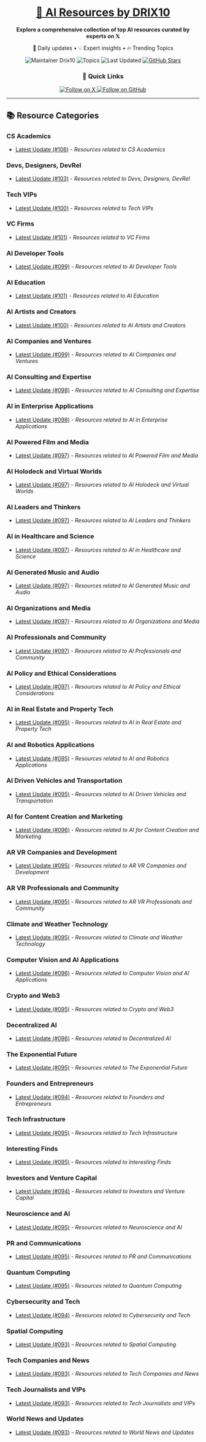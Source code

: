
<div align="center">
  <h1><a href="https://x.com/DRIX_10_" target="_blank">🚀 AI Resources by DRIX10</a></h1>
  <p><strong>Explore a comprehensive collection of top AI resources curated by experts on 𝕏</strong></p>
  <p>🌟 Daily updates • 💡 Expert insights • 🔥 Trending Topics</p>

  <img src="https://img.shields.io/badge/Maintainer-Drix10-blue?style=for-the-badge" alt="Maintainer Drix10" />
  <img src="https://img.shields.io/badge/Topics-Everything%2C%20AI-red?style=for-the-badge" alt="Topics" />
  <img src="https://img.shields.io/github/last-commit/Drix10/ai-resources?style=for-the-badge&color=5D6D7E" alt="Last Updated" />
  <a href="https://github.com/Drix10/ai-resources"><img src="https://img.shields.io/github/stars/Drix10/ai-resources?style=for-the-badge&color=yellow" alt="GitHub Stars" /></a>

  <br>

  <h3>🌟 Quick Links</h3>
    <a href="https://x.com/DRIX_10_">
      <img src="https://img.shields.io/badge/Follow_on_𝕏-black?style=for-the-badge&logo=x&logoColor=white" alt="Follow on X" />
    </a>
    <a href="https://github.com/Drix10">
      <img src="https://img.shields.io/badge/Follow_on_GitHub-black?style=for-the-badge&logo=github&logoColor=white" alt="Follow on GitHub" />
    </a>
</div>

---

## 📚 Resource Categories

### CS Academics

*   [Latest Update (#106)](https://github.com/Drix10/ai-resources/blob/main/CS%20Academics/resources-106.md) - *Resources related to CS Academics*

### Devs, Designers, DevRel

*   [Latest Update (#103)](https://github.com/Drix10/ai-resources/blob/main/Devs%2C%20Designers%2C%20DevRel/resources-103.md) - *Resources related to Devs, Designers, DevRel*

### Tech VIPs

*   [Latest Update (#100)](https://github.com/Drix10/ai-resources/blob/main/Tech%20VIPs/resources-100.md) - *Resources related to Tech VIPs*

### VC Firms

*   [Latest Update (#101)](https://github.com/Drix10/ai-resources/blob/main/VC%20Firms/resources-101.md) - *Resources related to VC Firms*

### AI Developer Tools

*   [Latest Update (#099)](https://github.com/Drix10/ai-resources/blob/main/AI%20Developer%20Tools/resources-099.md) - *Resources related to AI Developer Tools*

### AI Education

*   [Latest Update (#101)](https://github.com/Drix10/ai-resources/blob/main/AI%20Education/resources-101.md) - *Resources related to AI Education*

### AI Artists and Creators

*   [Latest Update (#100)](https://github.com/Drix10/ai-resources/blob/main/AI%20Artists%20and%20Creators/resources-100.md) - *Resources related to AI Artists and Creators*

### AI Companies and Ventures

*   [Latest Update (#099)](https://github.com/Drix10/ai-resources/blob/main/AI%20Companies%20and%20Ventures/resources-099.md) - *Resources related to AI Companies and Ventures*

### AI Consulting and Expertise

*   [Latest Update (#098)](https://github.com/Drix10/ai-resources/blob/main/AI%20Consulting%20and%20Expertise/resources-098.md) - *Resources related to AI Consulting and Expertise*

### AI in Enterprise Applications

*   [Latest Update (#098)](https://github.com/Drix10/ai-resources/blob/main/AI%20in%20Enterprise%20Applications/resources-098.md) - *Resources related to AI in Enterprise Applications*

### AI Powered Film and Media

*   [Latest Update (#097)](https://github.com/Drix10/ai-resources/blob/main/AI%20Powered%20Film%20and%20Media/resources-097.md) - *Resources related to AI Powered Film and Media*

### AI Holodeck and Virtual Worlds

*   [Latest Update (#097)](https://github.com/Drix10/ai-resources/blob/main/AI%20Holodeck%20and%20Virtual%20Worlds/resources-097.md) - *Resources related to AI Holodeck and Virtual Worlds*

### AI Leaders and Thinkers

*   [Latest Update (#097)](https://github.com/Drix10/ai-resources/blob/main/AI%20Leaders%20and%20Thinkers/resources-097.md) - *Resources related to AI Leaders and Thinkers*

### AI in Healthcare and Science

*   [Latest Update (#097)](https://github.com/Drix10/ai-resources/blob/main/AI%20in%20Healthcare%20and%20Science/resources-097.md) - *Resources related to AI in Healthcare and Science*

### AI Generated Music and Audio

*   [Latest Update (#097)](https://github.com/Drix10/ai-resources/blob/main/AI%20Generated%20Music%20and%20Audio/resources-097.md) - *Resources related to AI Generated Music and Audio*

### AI Organizations and Media

*   [Latest Update (#097)](https://github.com/Drix10/ai-resources/blob/main/AI%20Organizations%20and%20Media/resources-097.md) - *Resources related to AI Organizations and Media*

### AI Professionals and Community

*   [Latest Update (#097)](https://github.com/Drix10/ai-resources/blob/main/AI%20Professionals%20and%20Community/resources-097.md) - *Resources related to AI Professionals and Community*

### AI Policy and Ethical Considerations

*   [Latest Update (#097)](https://github.com/Drix10/ai-resources/blob/main/AI%20Policy%20and%20Ethical%20Considerations/resources-097.md) - *Resources related to AI Policy and Ethical Considerations*

### AI in Real Estate and Property Tech

*   [Latest Update (#095)](https://github.com/Drix10/ai-resources/blob/main/AI%20in%20Real%20Estate%20and%20Property%20Tech/resources-095.md) - *Resources related to AI in Real Estate and Property Tech*

### AI and Robotics Applications

*   [Latest Update (#095)](https://github.com/Drix10/ai-resources/blob/main/AI%20and%20Robotics%20Applications/resources-095.md) - *Resources related to AI and Robotics Applications*

### AI Driven Vehicles and Transportation

*   [Latest Update (#095)](https://github.com/Drix10/ai-resources/blob/main/AI%20Driven%20Vehicles%20and%20Transportation/resources-095.md) - *Resources related to AI Driven Vehicles and Transportation*

### AI for Content Creation and Marketing

*   [Latest Update (#096)](https://github.com/Drix10/ai-resources/blob/main/AI%20for%20Content%20Creation%20and%20Marketing/resources-096.md) - *Resources related to AI for Content Creation and Marketing*

### AR VR Companies and Development

*   [Latest Update (#095)](https://github.com/Drix10/ai-resources/blob/main/AR%20VR%20Companies%20and%20Development/resources-095.md) - *Resources related to AR VR Companies and Development*

### AR VR Professionals and Community

*   [Latest Update (#095)](https://github.com/Drix10/ai-resources/blob/main/AR%20VR%20Professionals%20and%20Community/resources-095.md) - *Resources related to AR VR Professionals and Community*

### Climate and Weather Technology

*   [Latest Update (#095)](https://github.com/Drix10/ai-resources/blob/main/Climate%20and%20Weather%20Technology/resources-095.md) - *Resources related to Climate and Weather Technology*

### Computer Vision and AI Applications

*   [Latest Update (#096)](https://github.com/Drix10/ai-resources/blob/main/Computer%20Vision%20and%20AI%20Applications/resources-096.md) - *Resources related to Computer Vision and AI Applications*

### Crypto and Web3

*   [Latest Update (#095)](https://github.com/Drix10/ai-resources/blob/main/Crypto%20and%20Web3/resources-095.md) - *Resources related to Crypto and Web3*

### Decentralized AI

*   [Latest Update (#096)](https://github.com/Drix10/ai-resources/blob/main/Decentralized%20AI/resources-096.md) - *Resources related to Decentralized AI*

### The Exponential Future

*   [Latest Update (#095)](https://github.com/Drix10/ai-resources/blob/main/The%20Exponential%20Future/resources-095.md) - *Resources related to The Exponential Future*

### Founders and Entrepreneurs

*   [Latest Update (#094)](https://github.com/Drix10/ai-resources/blob/main/Founders%20and%20Entrepreneurs/resources-094.md) - *Resources related to Founders and Entrepreneurs*

### Tech Infrastructure

*   [Latest Update (#095)](https://github.com/Drix10/ai-resources/blob/main/Tech%20Infrastructure/resources-095.md) - *Resources related to Tech Infrastructure*

### Interesting Finds

*   [Latest Update (#095)](https://github.com/Drix10/ai-resources/blob/main/Interesting%20Finds/resources-095.md) - *Resources related to Interesting Finds*

### Investors and Venture Capital

*   [Latest Update (#094)](https://github.com/Drix10/ai-resources/blob/main/Investors%20and%20Venture%20Capital/resources-094.md) - *Resources related to Investors and Venture Capital*

### Neuroscience and AI

*   [Latest Update (#095)](https://github.com/Drix10/ai-resources/blob/main/Neuroscience%20and%20AI/resources-095.md) - *Resources related to Neuroscience and AI*

### PR and Communications

*   [Latest Update (#095)](https://github.com/Drix10/ai-resources/blob/main/PR%20and%20Communications/resources-095.md) - *Resources related to PR and Communications*

### Quantum Computing

*   [Latest Update (#095)](https://github.com/Drix10/ai-resources/blob/main/Quantum%20Computing/resources-095.md) - *Resources related to Quantum Computing*

### Cybersecurity and Tech

*   [Latest Update (#094)](https://github.com/Drix10/ai-resources/blob/main/Cybersecurity%20and%20Tech/resources-094.md) - *Resources related to Cybersecurity and Tech*

### Spatial Computing

*   [Latest Update (#093)](https://github.com/Drix10/ai-resources/blob/main/Spatial%20Computing/resources-093.md) - *Resources related to Spatial Computing*

### Tech Companies and News

*   [Latest Update (#093)](https://github.com/Drix10/ai-resources/blob/main/Tech%20Companies%20and%20News/resources-093.md) - *Resources related to Tech Companies and News*

### Tech Journalists and VIPs

*   [Latest Update (#093)](https://github.com/Drix10/ai-resources/blob/main/Tech%20Journalists%20and%20VIPs/resources-093.md) - *Resources related to Tech Journalists and VIPs*

### World News and Updates

*   [Latest Update (#093)](https://github.com/Drix10/ai-resources/blob/main/World%20News%20and%20Updates/resources-093.md) - *Resources related to World News and Updates*

